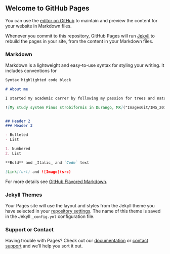 ## Welcome to GitHub Pages

You can use the [editor on GitHub](https://github.com/mitramenon/mitramenon.github.io/edit/master/README.md) to maintain and preview the content for your website in Markdown files.

Whenever you commit to this repository, GitHub Pages will run [Jekyll](https://jekyllrb.com/) to rebuild the pages in your site, from the content in your Markdown files.

### Markdown

Markdown is a lightweight and easy-to-use syntax for styling your writing. It includes conventions for

```markdown
Syntax highlighted code block

# About me

I started my academic carrer by following my passion for trees and nature and enrolling in a Forestry program during my undergrad. After my undergrad in [Forestry](http://forestry.kau.in/) from Kerala Agriculture University I moved to the US, where I pursued my MS under the guidance of [Dr. Matt Olson](https://mattolson38.wixsite.com/olsonlab). It was during my MS that I got interested in evolutionary dynamics and understanding how species adapt and respond to changing climatic conditions. Currently I am a PhD candidate in [Dr. Andrew Eckert's lab](https://www.eckertlab.com/) at VCU, where I am investigating the role of introgression in facilitating adaptive evolution in Pines. Please see my [Resarch interests] for more information about the work I did during my MS and PhD and future interests.

![My study system Pinus strobiformis in Durango, MX]("ImagesGit/IMG_20160806_073356503 (1).jpg" alt="hi" class="inline")


## Header 2
### Header 3

- Bulleted
- List

1. Numbered
2. List

**Bold** and _Italic_ and `Code` text

[Link](url) and ![Image](src)
```

For more details see [GitHub Flavored Markdown](https://guides.github.com/features/mastering-markdown/).

### Jekyll Themes

Your Pages site will use the layout and styles from the Jekyll theme you have selected in your [repository settings](https://github.com/mitramenon/mitramenon.github.io/settings). The name of this theme is saved in the Jekyll `_config.yml` configuration file.

### Support or Contact

Having trouble with Pages? Check out our [documentation](https://help.github.com/categories/github-pages-basics/) or [contact support](https://github.com/contact) and we’ll help you sort it out.
